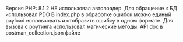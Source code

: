 Версия PHP: 8.1.2
НЕ использовал автолоадер. 
Для обращение к БД использовал PDO
В index.php в обработке ошибок можно единый payload использовать и отобразить ошибку в одном формате. 
Для вызова с роутинга использовал магические методы.
API doc в postman_collection.json файле

